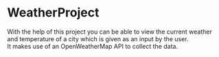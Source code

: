 # WeatherProject
With the help of this project you can be able to view the current weather and temperature of a city which is given as an input by the user. <br>
It makes use of an OpenWeatherMap API to collect the data.
